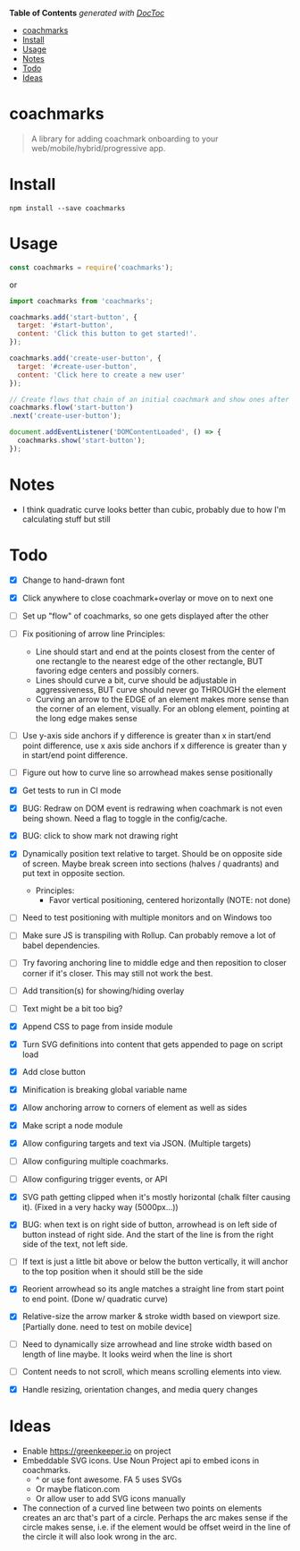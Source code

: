 <!-- START doctoc generated TOC please keep comment here to allow auto update -->
<!-- DON'T EDIT THIS SECTION, INSTEAD RE-RUN doctoc TO UPDATE -->
**Table of Contents**  *generated with [DocToc](https://github.com/thlorenz/doctoc)*

- [coachmarks](#coachmarks)
- [Install](#install)
- [Usage](#usage)
- [Notes](#notes)
- [Todo](#todo)
- [Ideas](#ideas)

<!-- END doctoc generated TOC please keep comment here to allow auto update -->


# coachmarks

> A library for adding coachmark onboarding to your web/mobile/hybrid/progressive app.

# Install

    npm install --save coachmarks

# Usage

```javascript
const coachmarks = require('coachmarks');
```

or

```javascript
import coachmarks from 'coachmarks';

coachmarks.add('start-button', {
  target: '#start-button',
  content: 'Click this button to get started!'.
});

coachmarks.add('create-user-button', {
  target: '#create-user-button',
  content: 'Click here to create a new user'
});

// Create flows that chain of an initial coachmark and show ones after that
coachmarks.flow('start-button')
.next('create-user-button');

document.addEventListener('DOMContentLoaded', () => {
  coachmarks.show('start-button');
});
```

# Notes

* I think quadratic curve looks better than cubic, probably due to how I'm calculating stuff but still

# Todo

- [x] Change to hand-drawn font
- [x] Click anywhere to close coachmark+overlay or move on to next one
- [ ] Set up "flow" of coachmarks, so one gets displayed after the other
- [ ] Fix positioning of arrow line
  Principles:
    * Line should start and end at the points closest from the center of one rectangle to the nearest edge of the other rectangle, BUT favoring edge
      centers and possibly corners.
    * Lines should curve a bit, curve should be adjustable in aggressiveness, BUT curve should never go THROUGH the element
    * Curving an arrow to the EDGE of an element makes more sense than the corner of an element, visually. For an oblong element, pointing at the long
      edge makes sense

- [ ] Use y-axis side anchors if y difference is greater than x in start/end point difference, use x axis side anchors if x difference is greater
      than y in start/end point difference.
- [ ] Figure out how to curve line so arrowhead makes sense positionally
- [x] Get tests to run in CI mode
- [x] BUG: Redraw on DOM event is redrawing when coachmark is not even being shown. Need a flag to toggle in the config/cache.
- [x] BUG: click to show mark not drawing right
- [x] Dynamically position text relative to target. Should be on opposite side of screen. Maybe break screen into sections (halves / quadrants) and put
      text in opposite section.
  - Principles:
    * Favor vertical positioning, centered horizontally (NOTE: not done)
- [ ] Need to test positioning with multiple monitors and on Windows too
- [ ] Make sure JS is transpiling with Rollup. Can probably remove a lot of babel dependencies.
- [ ] Try favoring anchoring line to middle edge and then reposition to closer corner if it's closer. This may still not work the best.
- [ ] Add transition(s) for showing/hiding overlay
- [ ] Text might be a bit too big?
- [x] Append CSS to page from inside module
- [x] Turn SVG definitions into content that gets appended to page on script load
- [x] Add close button
- [x] Minification is breaking global variable name
- [x] Allow anchoring arrow to corners of element as well as sides
- [x] Make script a node module
- [x] Allow configuring targets and text via JSON. (Multiple targets)
- [ ] Allow configuring multiple coachmarks.
- [ ] Allow configuring trigger events, or API
- [x] SVG path getting clipped when it's mostly horizontal (chalk filter causing it). (Fixed in a very hacky way (5000px...))
- [x] BUG: when text is on right side of button, arrowhead is on left side of button instead of right side. And the start of the line is from the right side of the text, not left side.
- [ ] If text is just a little bit above or below the button vertically, it will anchor to the top position when it should still be the side
- [x] Reorient arrowhead so its angle matches a straight line from start point to end point. (Done w/ quadratic curve)
- [x] Relative-size the arrow marker & stroke width based on viewport size. [Partially done. need to test on mobile device]
- [ ] Need to dynamically size arrowhead and line stroke width based on length of line maybe. It looks weird when the line is short
- [ ] Content needs to not scroll, which means scrolling elements into view.
- [x] Handle resizing, orientation changes, and media query changes

# Ideas

* Enable https://greenkeeper.io on project
* Embeddable SVG icons. Use Noun Project api to embed icons in coachmarks.
  * ^ or use font awesome. FA 5 uses SVGs
  * Or maybe flaticon.com
  * Or allow user to add SVG icons manually
* The connection of a curved line between two points on elements creates an arc that's part of a circle. Perhaps the arc makes sense if the circle makes sense, i.e. if the element would be offset weird in the line of the circle it will also look wrong in the arc.
